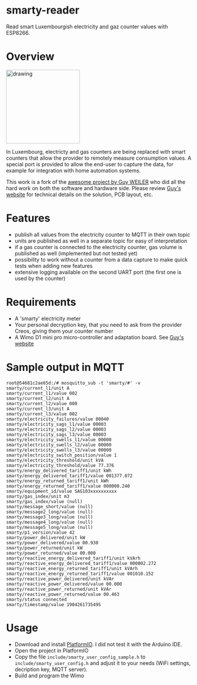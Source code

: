 # smarty-reader

Read smart Luxembourgish electricity and gaz counter values with ESP8266.

# Overview

<img src="http://weigu.lu/microcontroller/smartyreader/png/pcb_wemos3.png" alt="drawing" width="200"/>

In Luxembourg, electricty and gas counters are being replaced with smart counters that allow the provider to remotely measure consumption values. A special port is provided to allow the end-user to capture the data, for example for integration with home automation systems.

This work is a fork of the [awesome project by Guy WEILER](http://weigu.lu/microcontroller/smartyreader/) who did all the hard work on both the software and hardware side. Please review [Guy's website](http://weigu.lu/microcontroller/smartyreader/) for technical details on the solution, PCB layout, etc.

# Features

- publish all values from the electricity counter to MQTT in their own topic
- units are published as well in a separate topic for easy of interpretation
- if a gas counter is connected to the electricity counter, gas volume is published as well (implemented but not tested yet)
- possibility to work without a counter from a data capture to make quick tests when adding new features
- extensive logging available on the second UART port (the first one is used by the counter)


# Requirements

- A 'smarty' electricity meter
- Your personal decryption key, that you need to ask from the provider Creos, giving them your counter number
- A Wimo D1 mini pro micro-controller and adaptation board. See [Guy's website](http://weigu.lu/microcontroller/smartyreader/)

# Sample output in MQTT

```
root@54681c2ae65d:/# mosquitto_sub -t 'smarty/#' -v
smarty/current_l1/unit A
smarty/current_l1/value 002
smarty/current_l2/unit A
smarty/current_l2/value 000
smarty/current_l3/unit A
smarty/current_l3/value 002
smarty/electricity_failures/value 00040
smarty/electricity_sags_l1/value 00003
smarty/electricity_sags_l2/value 00003
smarty/electricity_sags_l3/value 00003
smarty/electricity_swells_l1/value 00000
smarty/electricity_swells_l2/value 00000
smarty/electricity_swells_l3/value 00000
smarty/electricity_switch_position/value 1
smarty/electricity_threshold/unit kVA
smarty/electricity_threshold/value 77.376
smarty/energy_delivered_tariff1/unit kWh
smarty/energy_delivered_tariff1/value 001377.072
smarty/energy_returned_tariff1/unit kWh
smarty/energy_returned_tariff1/value 000000.240
smarty/equipment_id/value SAG103xxxxxxxxxx
smarty/gas_index/unit m3
smarty/gas_index/value (null)
smarty/message_short/value (null)
smarty/message2_long/value (null)
smarty/message3_long/value (null)
smarty/message4_long/value (null)
smarty/message5_long/value (null)
smarty/p1_version/value 42
smarty/power_delivered/unit kW
smarty/power_delivered/value 00.930
smarty/power_returned/unit kW
smarty/power_returned/value 00.000
smarty/reactive_energy_delivered_tariff1/unit kVArh
smarty/reactive_energy_delivered_tariff1/value 000002.272
smarty/reactive_energy_returned_tariff1/unit kVArh
smarty/reactive_energy_returned_tariff1/value 001010.152
smarty/reactive_power_delivered/unit kVAr
smarty/reactive_power_delivered/value 00.000
smarty/reactive_power_returned/unit kVAr
smarty/reactive_power_returned/value 00.463
smarty/status connected
smarty/timestamp/value 190426173549S
```

# Usage

- Download and install [PlatformIO](https://platformio.org/). I did not test it with the Arduino IDE.
- Open the project in PlatformIO
- Copy the file `include/smarty_user_config_sample.h` to `include/smarty_user_config.h` and adjust it to your needs (WiFi settings, decription key, MQTT server).
- Build and program the Wimo


